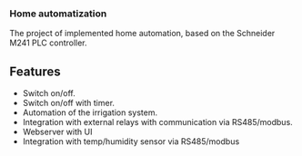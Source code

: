 ### Home automatization 
The project of implemented home automation, based on the Schneider M241 PLC controller.
## Features
* Switch on/off.
* Switch on/off with timer.
* Automation of the irrigation system.
* Integration with external relays with communication via RS485/modbus.
* Webserver with UI
* Integration with temp/humidity sensor via RS485/modbus
  
